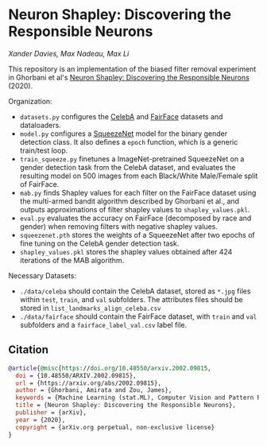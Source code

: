 # Neuron Shapley: Discovering the Responsible Neurons
*Xander Davies, Max Nadeau, Max Li*

This repository is an implementation of the biased filter removal experiment in Ghorbani et al's [Neuron Shapley: Discovering the Responsible Neurons](https://arxiv.org/abs/2002.09815) (2020).

Organization:
- `datasets.py` configures the [CelebA](https://mmlab.ie.cuhk.edu.hk/projects/CelebA.html) and [FairFace](https://github.com/joojs/fairface) datasets and dataloaders.
- `model.py` configures a [SqueezeNet](https://arxiv.org/abs/1602.07360) model for the binary gender detection class. It also defines a `epoch` function, which is a generic train/test loop.
- `train_squeeze.py` finetunes a ImageNet-pretrained SqueezeNet on a gender detection task from the CelebA dataset, and evaluates the resulting model on 500 images from each Black/White Male/Female split of FairFace.
- `mab.py` finds Shapley values for each filter on the FairFace dataset using the multi-armed bandit algorithm described by Ghorbani et al., and outputs approximations of filter shapley values to `shapley_values.pkl`.
- `eval.py` evaluates the accuracy on FairFace (decomposed by race and gender) when removing filters with negative shapley values.
- `squeezenet.pth` stores the weights of a SqueezeNet after two epochs of fine tuning on the CelebA gender detection task.
- `shapley_values.pkl` stores the shapley values obtained after 424 iterations of the MAB algorithm.

Necessary Datasets:
- `./data/celeba` should contain the CelebA dataset, stored as `*.jpg` files within `test`, `train`, and `val` subfolders. The attributes files should be stored in `list_landmarks_align_celeba.csv`
- `./data/fairface` should contain the FairFace dataset, with `train` and `val` subfolders and a `fairface_label_val.csv` label file. 

## Citation
```BibTex
@article{@misc{https://doi.org/10.48550/arxiv.2002.09815,
  doi = {10.48550/ARXIV.2002.09815},
  url = {https://arxiv.org/abs/2002.09815},
  author = {Ghorbani, Amirata and Zou, James},
  keywords = {Machine Learning (stat.ML), Computer Vision and Pattern Recognition (cs.CV), Machine Learning (cs.LG), Neural and Evolutionary Computing (cs.NE), FOS: Computer and information sciences, FOS: Computer and information sciences},
  title = {Neuron Shapley: Discovering the Responsible Neurons},
  publisher = {arXiv},
  year = {2020},
  copyright = {arXiv.org perpetual, non-exclusive license}
}
```
